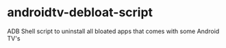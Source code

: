 # androidtv-debloat-script
ADB Shell script to uninstall all bloated apps that comes with some Android TV's
